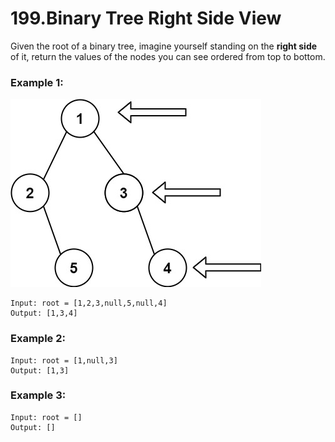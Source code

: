 # 199.Binary Tree Right Side View 
Given the root of a binary tree, imagine yourself standing on the **right side** of it, return the values of the nodes you can see ordered from top to bottom.

### Example 1:
![tree](../tree.jpg)
``` 
Input: root = [1,2,3,null,5,null,4]
Output: [1,3,4]
```
### Example 2:
``` 
Input: root = [1,null,3]
Output: [1,3]
```
### Example 3:
``` 
Input: root = []
Output: []
```
